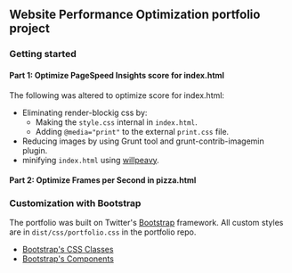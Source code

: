 ## Website Performance Optimization portfolio project


### Getting started

#### Part 1: Optimize PageSpeed Insights score for index.html
The following was altered to optimize score for index.html:
* Eliminating render-blockig css by:
  - Making the `style.css` internal in `index.html`.
  - Adding `@media="print"` to the external `print.css` file.
* Reducing images by using Grunt tool and grunt-contrib-imagemin plugin.
* minifying `index.html` using [willpeavy](https://www.willpeavy.com/minifier/).



#### Part 2: Optimize Frames per Second in pizza.html





### Customization with Bootstrap
The portfolio was built on Twitter's <a href="http://getbootstrap.com/">Bootstrap</a> framework. All custom styles are in `dist/css/portfolio.css` in the portfolio repo.

* <a href="http://getbootstrap.com/css/">Bootstrap's CSS Classes</a>
* <a href="http://getbootstrap.com/components/">Bootstrap's Components</a>
